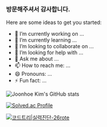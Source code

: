 ### 방문해주셔서 감사합니다.
Here are some ideas to get you started:

- 🔭 I’m currently working on ...
- 🌱 I’m currently learning ...
- 👯 I’m looking to collaborate on ...
- 🤔 I’m looking for help with ...
- 💬 Ask me about ...
- 📫 How to reach me: ...
- 😄 Pronouns: ...
- ⚡ Fun fact: ...

![Joonhoe Kim's GitHub stats](https://github-readme-stats.vercel.app/api?username=joonhoekim&show_icons=true&theme=dark)  

[![Solved.ac Profile](http://mazassumnida.wtf/api/generate_badge?boj=cnlal777)](https://solved.ac/cnlal777)

[![코드트리|실력진단-26rote](https://banner.codetree.ai/v1/banner/26rote)](https://www.codetree.ai/profiles/26rote)
